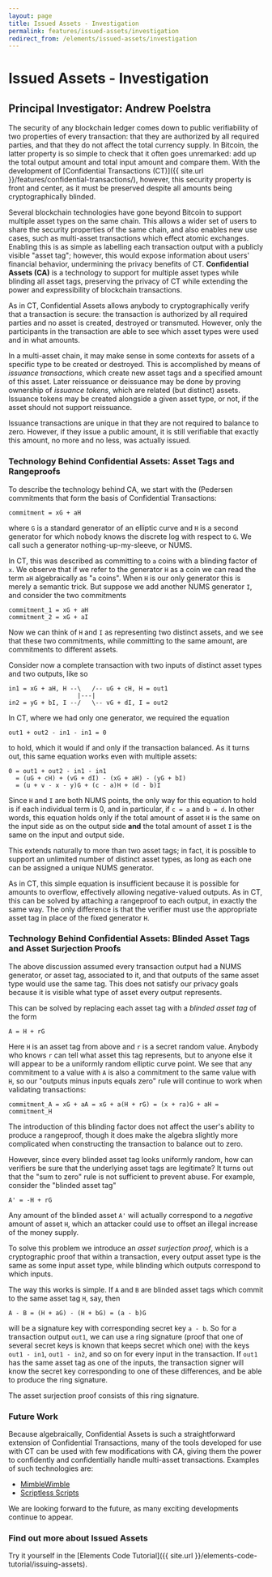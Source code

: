 ```yaml
---
layout: page
title: Issued Assets - Investigation
permalink: features/issued-assets/investigation
redirect_from: /elements/issued-assets/investigation
---
```


#  Issued Assets - Investigation

## Principal Investigator: Andrew Poelstra

The security of any blockchain ledger comes down to public verifiability of
two properties of every transaction: that they are authorized by all required
parties, and that they do not affect the total currency supply. In Bitcoin,
the latter property is so simple to check that it often goes unremarked: add
up the total output amount and total input amount and compare them. With the
development of [Confidential Transactions (CT)]({{ site.url }}/features/confidential-transactions/),
however, this security property is front and center, as it must be preserved
despite all amounts being cryptographically blinded.

Several blockchain technologies have gone beyond Bitcoin to support multiple
asset types on the same chain. This allows a wider set of users to share the
security properties of the same chain, and also enables new use cases, such
as multi-asset transactions which effect atomic exchanges. Enabling this is
as simple as labelling each transaction output with a publicly visible "asset
tag"; however, this would expose information about users' financial behavior,
undermining the privacy benefits of CT. **Confidential Assets (CA)** is a
technology to support for multiple asset types while blinding all asset tags,
preserving the privacy of CT while extending the power and expressibility of
blockchain transactions.

As in CT, Confidential Assets allows anybody to cryptographically verify that
a transaction is secure: the transaction is authorized by all required parties
and no asset is created, destroyed or transmuted. However, only the
participants in the transaction are able to see which asset types were used
and in what amounts.

In a multi-asset chain, it may make sense in some contexts for assets of a
specific type to be created or destroyed. This is accomplished by means of
*issuance transactions*, which create new asset tags and a specified amount
of this asset. Later reissuance or deissuance may be done by proving ownership
of *issuance tokens*, which are related (but distinct) assets. Issuance tokens
may be created alongside a given asset type, or not, if the asset should not
support reissuance.

Issuance transactions are unique in that they are not required to balance to
zero. However, if they issue a public amount, it is still verifiable that
exactly this amount, no more and no less, was actually issued.

### Technology Behind Confidential Assets: Asset Tags and Rangeproofs

To describe the technology behind CA, we start with the (Pedersen commitments
that form the basis of Confidential Transactions:
```
commitment = xG + aH
```
where `G` is a standard generator of an elliptic curve and `H` is a second
generator for which nobody knows the discrete log with respect to `G`. We call
such a generator nothing-up-my-sleeve, or NUMS.

In CT, this was described as committing to `a` coins with a blinding factor of
`x`. We observe that if we refer to the generator `H` as a coin we can read the
term `aH` algebraically as "`a` coins". When `H` is our only generator this is
merely a semantic trick. But suppose we add another NUMS generator `I`, and
consider the two commitments
```
commitment_1 = xG + aH
commitment_2 = xG + aI
```
Now we can think of `H` and `I` as representing two distinct assets, and we see
that these two commitments, while committing to the same amount, are commitments
to different assets.

Consider now a complete transaction with two inputs of distinct asset types
and two outputs, like so

```
in1 = xG + aH, H --\   /-- uG + cH, H = out1
                   |---|
in2 = yG + bI, I --/   \-- vG + dI, I = out2
```
In CT, where we had only one generator, we required the equation
```
out1 + out2 - in1 - in1 = 0
```
to hold, which it would if and only if the transaction balanced. As it turns
out, this same equation works even with multiple assets:
```
0 = out1 + out2 - in1 - in1
  = (uG + cH) + (vG + dI) - (xG + aH) - (yG + bI)
  = (u + v - x - y)G + (c - a)H + (d - b)I
```
Since `H` and `I` are both NUMS points, the only way for this equation to hold
is if each individual term is 0, and in particular, if `c = a` and `b = d`. In
other words, this equation holds only if the total amount of asset `H` is the
same on the input side as on the output side **and** the total amount of asset
`I` is the same on the input and output side.

This extends naturally to more than two asset tags; in fact, it is possible to
support an unlimited number of distinct asset types, as long as each one can
be assigned a unique NUMS generator.

As in CT, this simple equation is insufficient because it is possible for amounts
to overflow, effectively allowing negative-valued outputs. As in CT, this can be
solved by attaching a rangeproof to each output, in exactly the same way. The only
difference is that the verifier must use the appropriate asset tag in place of
the fixed generator `H`.

### Technology Behind Confidential Assets: Blinded Asset Tags and Asset Surjection Proofs

The above discussion assumed every transaction output had a NUMS generator, or
asset tag, associated to it, and that outputs of the same asset type would use
the same tag. This does not satisfy our privacy goals because it is visible
what type of asset every output represents.

This can be solved by replacing each asset tag with a _blinded asset tag_ of
the form
```
A = H + rG
```
Here `H` is an asset tag from above and `r` is a secret random value. Anybody
who knows `r` can tell what asset this tag represents, but to anyone else it
will appear to be a uniformly random elliptic curve point. We see that any
commitment to a value with `A` is also a commitment to the same value with
`H`, so our "outputs minus inputs equals zero" rule will continue to work
when validating transactions:
```
commitment_A = xG + aA = xG + a(H + rG) = (x + ra)G + aH = commitment_H
```
The introduction of this blinding factor does not affect the user's ability
to produce a rangeproof, though it does make the algebra slightly more
complicated when constructing the transaction to balance out to zero.

However, since every blinded asset tag looks uniformly random, how can
verifiers be sure that the underlying asset tags are legitimate? It turns
out that the "sum to zero" rule is not sufficient to prevent abuse. For
example, consider the "blinded asset tag"
```
A' = -H + rG
```
Any amount of the blinded asset `A'` will actually correspond to a _negative_
amount of asset `H`, which an attacker could use to offset an illegal
increase of the money supply.

To solve this problem we introduce an _asset surjection proof_, which is a
cryptographic proof that within a transaction, every output asset type is
the same as some input asset type, while blinding which outputs correspond
to which inputs.

The way this works is simple. If `A` and `B` are blinded asset tags which
commit to the same asset tag `H`, say, then
```
A - B = (H + aG) - (H + bG) = (a - b)G
```
will be a signature key with corresponding secret key `a - b`. So for a
transaction output `out1`, we can use a ring signature (proof that one of
several secret keys is known that keeps secret which one) with the keys
`out1 - in1`, `out1 - in2`, and so on for every input in the transaction.
If `out1` has the same asset tag as one of the inputs, the transaction
signer will know the secret key corresponding to one of these differences,
and be able to produce the ring signature.

The asset surjection proof consists of this ring signature.

### Future Work

Because algebraically, Confidential Assets is such a straightforward
extension of Confidential Transactions, many of the tools developed for
use with CT can be used with few modifications with CA, giving them the
power to confidently and confidentially handle multi-asset transactions.
Examples of such technologies are:

- [MimbleWimble](http://diyhpl.us/~bryan/papers2/bitcoin/mimblewimble.txt)
- [Scriptless Scripts](https://download.wpsoftware.net/bitcoin/wizardry/mw-slides/2017-03-mit-bitcoin-expo/slides.pdf)

We are looking forward to the future, as many exciting developments
continue to appear.


### Find out more about Issued Assets

Try it yourself in the [Elements Code Tutorial]({{ site.url }}/elements-code-tutorial/issuing-assets).
